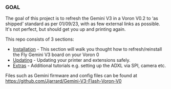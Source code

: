 ### GOAL
The goal of this project is to refresh the Gemini V3 in a Voron V0.2 to ‘as shipped’ standard as per 01/09/23, with as few external links as possible. It's not perfect, but should get you up and printing again.

This repo consists of 3 sections:

- [Installation](installation.md) - This section will walk you thought how to refresh/reinstall the Fly Gemini V3 board on your Voron 0
- [Updating](updating.md) - Updating your printer and extensions safely.
- [Extras](extras.md) - Additional tutorials e.g. setting up the ADXL via SPI, camera etc.

Files such as Gemini firmware and config files can be found at
https://github.com/Jjarrard/Gemini-V3-Flash-Voron-V0
